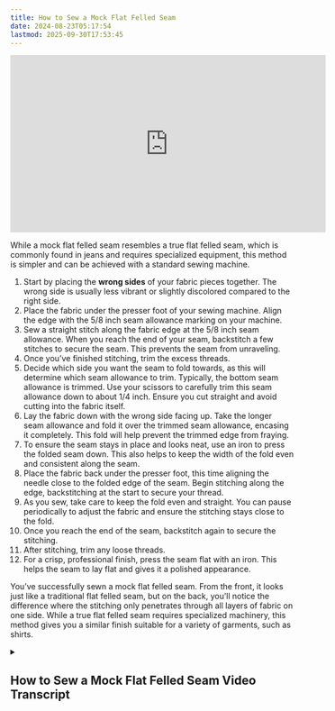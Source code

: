 ```yaml
---
title: How to Sew a Mock Flat Felled Seam
date: 2024-08-23T05:17:54
lastmod: 2025-09-30T17:53:45
---
```


<div class="iframe-16-9-container">
<iframe class="youTubeIframe" width="560" height="315" src="https://www.youtube.com/embed/SjNtI6-TicE" title="YouTube video player" frameborder="0" allow="accelerometer; autoplay; clipboard-write; encrypted-media; gyroscope; picture-in-picture; web-share" referrerpolicy="strict-origin-when-cross-origin" allowfullscreen></iframe>
</div>

While a mock flat felled seam resembles a true flat felled seam, which is commonly found in jeans and requires specialized equipment, this method is simpler and can be achieved with a standard sewing machine.

1. Start by placing the **wrong sides** of your fabric pieces together. The wrong side is usually less vibrant or slightly discolored compared to the right side.
2. Place the fabric under the presser foot of your sewing machine. Align the edge with the 5/8 inch seam allowance marking on your machine.
3. Sew a straight stitch along the fabric edge at the 5/8 inch seam allowance. When you reach the end of your seam, backstitch a few stitches to secure the seam. This prevents the seam from unraveling.
4. Once you’ve finished stitching, trim the excess threads.
5. Decide which side you want the seam to fold towards, as this will determine which seam allowance to trim. Typically, the bottom seam allowance is trimmed. Use your scissors to carefully trim this seam allowance down to about 1/4 inch. Ensure you cut straight and avoid cutting into the fabric itself.
6. Lay the fabric down with the wrong side facing up. Take the longer seam allowance and fold it over the trimmed seam allowance, encasing it completely. This fold will help prevent the trimmed edge from fraying.
7. To ensure the seam stays in place and looks neat, use an iron to press the folded seam down. This also helps to keep the width of the fold even and consistent along the seam.
8. Place the fabric back under the presser foot, this time aligning the needle close to the folded edge of the seam. Begin stitching along the edge, backstitching at the start to secure your thread.
9. As you sew, take care to keep the fold even and straight. You can pause periodically to adjust the fabric and ensure the stitching stays close to the fold.
10. Once you reach the end of the seam, backstitch again to secure the stitching.
11. After stitching, trim any loose threads.
12. For a crisp, professional finish, press the seam flat with an iron. This helps the seam to lay flat and gives it a polished appearance.

You’ve successfully sewn a mock flat felled seam. From the front, it looks just like a traditional flat felled seam, but on the back, you’ll notice the difference where the stitching only penetrates through all layers of fabric on one side. While a true flat felled seam requires specialized machinery, this method gives you a similar finish suitable for a variety of garments, such as shirts.

<details><summary>

## How to Sew a Mock Flat Felled Seam Video Transcript

</summary>

In this sewing tutorial we're going to learn how to sew a mock flat felled seam, which is slightly different than a true flat felled seam or lap seam.

To get started we'll go ahead and put the wrong sides of the fabric together. This is similar to setting up a french seam. You can tell the wrong sides of the fabric because they're usually discolored a bit. Once you have the wrong sides together, place the fabric under the presser foot and we're going to stitch a 5/8 inch seam allowance. Go ahead and stitch straight down at 5/8 of an inch and then when you get down to the bottom go ahead and reverse and back tack a little bit to hold the stitching in place.

Now we can trim our threads and get ready to prepare the mock flat felled seam. To make a mock flat felled seam we need to trim one of these seam allowances. I generally trim the one on the bottom because it's easier but it does depend on which way you actually want to fold the seam so make sure you pay attention. Trim it in half to about a quarter inch or so and try to be straight and don't cut into any of the other parts of the fabric. Now we'll go ahead and lay the wrong sides of the fabric down and then we're going to wrap the longer seam allowance around the other seam allowance that is now trimmed shorter and this will encase it and keep it from fraying.

You want to try to press this down and keep the width very equal and even so it looks nice and straight. Once you have this set you can go ahead and put it under your presser foot lining up right on the edge of that new folded seam. Stitch a bit then back stitch, then take a second to make sure everything is nice and straight and then continue top stitching to hold that mock flat-felled seam in place. As you go all the way down you can pause to readjust your fold to keep the width nice and consistent and looking sharp. You want to keep the stitching distance from each other even as well. Backstitch to keep everything in place.

Go ahead and trim your threads and now you have a mock flat felled seam. From the front it looks like a normal flat felled seam but on the back you can tell that the stitching only goes through all the layers of fabric on one side. On a true flat felled seam it would go all the way through. This is also called a lap seam and you see it in jeans and it takes a special machine to be able to do, particularly a double needle and double bobbin sewing machine, but this works really well too and can be used on shirts.

Once you're done, you can go ahead and press this seam down with your iron and it will make everything lay nice and flat. Now you know how to sew a mock flat felled seam. Happy sewing everyone!

</details>
